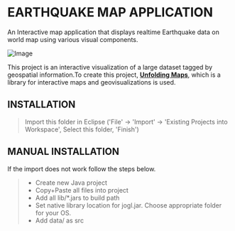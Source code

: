 EARTHQUAKE MAP APPLICATION
==========================

An Interactive map application that displays realtime Earthquake data on world map using various visual components.

![Image](https://i.imgur.com/X0mfVIJ.png)

This project is an interactive visualization of a large dataset tagged by geospatial information.To create this project, [**Unfolding Maps**](http://unfoldingmaps.org/), which is a library for interactive maps and geovisualizations is used.





## INSTALLATION

>Import this folder in Eclipse ('File' -> 'Import' -> 'Existing Projects into
>Workspace', Select this folder, 'Finish')


## MANUAL INSTALLATION

If the import does not work follow the steps below.
>
>* Create new Java project
>* Copy+Paste all files into project
>* Add all lib/*.jars to build path
>* Set native library location for jogl.jar. Choose appropriate folder for your OS.
>* Add data/ as src




